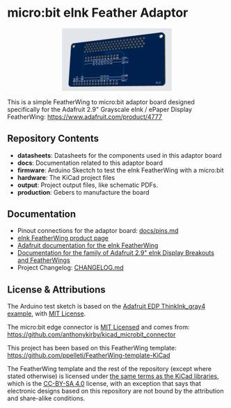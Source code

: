 # micro:bit eInk Feather Adaptor

<p align="center"><img width="50%" alt="front-render-v1 0" src="docs/img/front-render-v1.0.png"></p>

This is a simple FeatherWing to micro:bit adaptor board designed specifically
for the Adafruit 2.9" Grayscale eInk / ePaper Display FeatherWing:
https://www.adafruit.com/product/4777


## Repository Contents

- **datasheets**: Datasheets for the components used in this adaptor board
- **docs**: Documentation related to this adaptor board
- **firmware**: Arduino Skectch to test the eInk FeatherWing with a micro:bit
- **hardware**: The KiCad project files
- **output**: Project output files, like schematic PDFs.
- **production**: Gebers to manufacture the board

## Documentation

- Pinout connections for the adaptor board: [docs/pins.md](docs/pins.md)
- [eInk FeatherWing product page](https://www.adafruit.com/product/4777)
- [Adafruit documentation for the eInk FeatherWing](https://learn.adafruit.com/adafruit-eink-display-breakouts/grayscale-29-overview)
- [Documentation for the family of Adafruit 2.9" eInk Display Breakouts and FeatherWings](https://learn.adafruit.com/adafruit-2-9-eink-display-breakouts-and-featherwings/)
- Project Changelog: [CHANGELOG.md](CHANGELOG.md)

## License & Attributions

The Arduino test sketch is based on the
[Adafruit EDP ThinkInk_gray4 example][6], with [MIT License][7].

The micro:bit edge connector is [MIT Licensed][8] and comes from:
https://github.com/anthonykirby/kicad_microbit_connector

This project has been based on this FeatherWing template:
https://github.com/ppelleti/FeatherWing-template-KiCad

The FeatherWing template and the rest of the repository (except where stated
otherwise) is licensed under [the same terms as the KiCad libraries][9],
which is the [CC-BY-SA 4.0][10] license, with an exception that says that
electronic designs based on this repository are not bound by the attribution
and share-alike conditions.

[6]: https://github.com/adafruit/Adafruit_EPD/blob/4.4.3/examples/ThinkInk_gray4/ThinkInk_gray4.ino
[7]: firmware/eink_feather_test/LICENSE
[8]: hardware/microbit_connector/LICENSE
[9]: https://forum.kicad.info/t/kicad-library-licensing/7856
[10]: https://creativecommons.org/licenses/by-sa/4.0/legalcode

